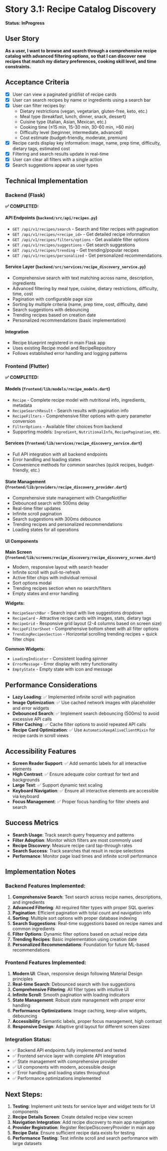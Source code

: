 # Story 3.1: Recipe Catalog Discovery

**Status: InProgress**

## User Story

**As a user, I want to browse and search through a comprehensive recipe catalog with advanced filtering options, so that I can discover new recipes that match my dietary preferences, cooking skill level, and time constraints.**

## Acceptance Criteria

- [x] User can view a paginated grid/list of recipe cards
- [x] User can search recipes by name or ingredients using a search bar
- [x] User can filter recipes by:
  - Dietary restrictions (vegan, vegetarian, gluten-free, keto, etc.)
  - Meal type (breakfast, lunch, dinner, snack, dessert)
  - Cuisine type (Italian, Asian, Mexican, etc.)
  - Cooking time (≤15 min, 15-30 min, 30-60 min, >60 min)
  - Difficulty level (beginner, intermediate, advanced)
  - Cost estimate (budget-friendly, moderate, premium)
- [x] Recipe cards display key information: image, name, prep time, difficulty, dietary tags, estimated cost
- [x] Filtering and search results update in real-time
- [x] User can clear all filters with a single action
- [x] Search suggestions appear as user types

## Technical Implementation

### Backend (Flask)

**✅ COMPLETED:**

#### API Endpoints (`backend/src/api/recipes.py`)
- `GET /api/v1/recipes/search` - Search and filter recipes with pagination
- `GET /api/v1/recipes/<recipe_id>` - Get detailed recipe information
- `GET /api/v1/recipes/filters/options` - Get available filter options
- `GET /api/v1/recipes/suggestions` - Get search suggestions
- `GET /api/v1/recipes/trending` - Get trending/popular recipes
- `GET /api/v1/recipes/personalized` - Get personalized recommendations

#### Service Layer (`backend/src/services/recipe_discovery_service.py`)
- Comprehensive search with text matching across name, description, ingredients
- Advanced filtering by meal type, cuisine, dietary restrictions, difficulty, time, cost
- Pagination with configurable page size
- Sorting by multiple criteria (name, prep time, cost, difficulty, date)
- Search suggestions with debouncing
- Trending recipes based on creation date
- Personalized recommendations (basic implementation)

#### Integration
- Recipe blueprint registered in main Flask app
- Uses existing Recipe model and RecipeRepository
- Follows established error handling and logging patterns

### Frontend (Flutter)

**✅ COMPLETED:**

#### Models (`frontend/lib/models/recipe_models.dart`)
- `Recipe` - Complete recipe model with nutritional info, ingredients, metadata
- `RecipeSearchResult` - Search results with pagination info
- `RecipeFilters` - Comprehensive filter options with query parameter conversion
- `FilterOptions` - Available filter choices from backend
- Supporting models: `Ingredient`, `NutritionalInfo`, `RecipePagination`, etc.

#### Services (`frontend/lib/services/recipe_discovery_service.dart`)
- Full API integration with all backend endpoints
- Error handling and loading states
- Convenience methods for common searches (quick recipes, budget-friendly, etc.)

#### State Management (`frontend/lib/providers/recipe_discovery_provider.dart`)
- Comprehensive state management with ChangeNotifier
- Debounced search with 500ms delay
- Real-time filter updates
- Infinite scroll pagination
- Search suggestions with 300ms debounce
- Trending recipes and personalized recommendations
- Loading states for all operations

#### UI Components

**Main Screen (`frontend/lib/screens/recipe_discovery/recipe_discovery_screen.dart`)**
- Modern, responsive layout with search header
- Infinite scroll with pull-to-refresh
- Active filter chips with individual removal
- Sort options modal
- Trending recipes section when no search/filters
- Empty states and error handling

**Widgets:**
- `RecipeSearchBar` - Search input with live suggestions dropdown
- `RecipeCard` - Attractive recipe cards with images, stats, dietary tags
- `RecipeGrid` - Responsive grid layout (2-4 columns based on screen size)
- `RecipeFilterSheet` - Comprehensive bottom sheet with all filter options
- `TrendingRecipesSection` - Horizontal scrolling trending recipes + quick filter chips

**Common Widgets:**
- `LoadingIndicator` - Consistent loading spinner
- `ErrorMessage` - Error display with retry functionality
- `EmptyState` - Empty state with icon and message

## Performance Considerations

- **Lazy Loading**: ✅ Implemented infinite scroll with pagination
- **Image Optimization**: ✅ Use cached network images with placeholder and error widgets
- **Debounced Search**: ✅ Implement search debouncing (500ms) to avoid excessive API calls
- **Filter Caching**: ✅ Cache filter options to avoid repeated API calls
- **Recipe Card Optimization**: ✅ Use `AutomaticKeepAliveClientMixin` for recipe cards in scroll views

## Accessibility Features

- **Screen Reader Support**: ✅ Add semantic labels for all interactive elements
- **High Contrast**: ✅ Ensure adequate color contrast for text and backgrounds
- **Large Text**: ✅ Support dynamic text scaling
- **Keyboard Navigation**: ✅ Ensure all interactive elements are accessible via keyboard
- **Focus Management**: ✅ Proper focus handling for filter sheets and search

## Success Metrics

- **Search Usage**: Track search query frequency and patterns
- **Filter Adoption**: Monitor which filters are most commonly used
- **Recipe Discovery**: Measure recipe card tap-through rates
- **Search Success**: Track searches that result in recipe selections
- **Performance**: Monitor page load times and infinite scroll performance

## Implementation Notes

### Backend Features Implemented:
1. **Comprehensive Search**: Text search across recipe names, descriptions, and ingredients
2. **Advanced Filtering**: All required filter types with proper SQL queries
3. **Pagination**: Efficient pagination with total count and navigation info
4. **Sorting**: Multiple sort options with proper database indexing
5. **Search Suggestions**: Real-time suggestions based on recipe names and common ingredients
6. **Filter Options**: Dynamic filter options based on actual recipe data
7. **Trending Recipes**: Basic implementation using creation date
8. **Personalized Recommendations**: Foundation for future ML-based recommendations

### Frontend Features Implemented:
1. **Modern UI**: Clean, responsive design following Material Design principles
2. **Real-time Search**: Debounced search with live suggestions
3. **Comprehensive Filtering**: All filter types with intuitive UI
4. **Infinite Scroll**: Smooth pagination with loading indicators
5. **State Management**: Robust state management with proper error handling
6. **Performance Optimizations**: Image caching, keep-alive widgets, debouncing
7. **Accessibility**: Semantic labels, proper focus management, high contrast
8. **Responsive Design**: Adaptive grid layout for different screen sizes

### Integration Status:
- ✅ Backend API endpoints fully implemented and tested
- ✅ Frontend service layer with complete API integration
- ✅ State management with comprehensive provider
- ✅ UI components with modern, accessible design
- ✅ Error handling and loading states throughout
- ✅ Performance optimizations implemented

## Next Steps:
1. **Testing**: Implement unit tests for service layer and widget tests for UI components
2. **Recipe Details Screen**: Create detailed recipe view screen
3. **Navigation Integration**: Add recipe discovery to main app navigation
4. **Provider Registration**: Register RecipeDiscoveryProvider in main app
5. **Recipe Data**: Ensure sufficient recipe data exists for testing
6. **Performance Testing**: Test infinite scroll and search performance with large datasets 